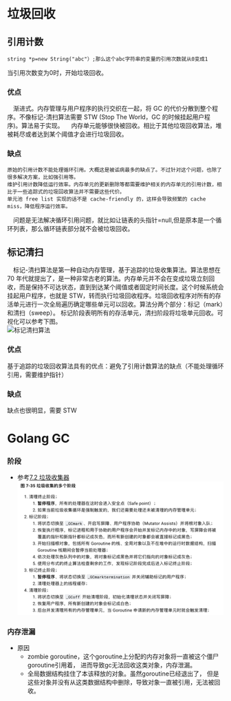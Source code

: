 垃圾回收
=======
## 引用计数<br>
    string *p=new String("abc"）;那么这个abc字符串的变量的引用次数就从0变成1
   当引用次数变为0时，开始垃圾回收。

### 优点<br>
&emsp;渐进式。内存管理与用户程序的执行交织在一起，将 GC 的代价分散到整个程序。不像标记-清扫算法需要 STW (Stop The World，GC 的时候挂起用户程序)。算法易于实现。
&emsp;内存单元能够很快被回收。相比于其他垃圾回收算法，堆被耗尽或者达到某个阈值才会进行垃圾回收。
### 缺点<br>
    原始的引用计数不能处理循环引用。大概这是被诟病最多的缺点了。不过针对这个问题，也除了很多解决方案，比如强引用等。
    维护引用计数降低运行效率。内存单元的更新删除等都需要维护相关的内存单元的引用计数，相比于一些追踪式的垃圾回收算法并不需要这些代价。
    单元池 free list 实现的话不是 cache-friendly 的，这样会导致频繁的 cache miss，降低程序运行效率。
&emsp;问题是无法解决循环引用问题，就比如让链表的头指针=null,但是原本是一个循环列表，那么循环链表部分就不会被垃圾回收。<br>


## 标记清扫<br>
&emsp;标记-清扫算法是第一种自动内存管理，基于追踪的垃圾收集算法。算法思想在 70 年代就提出了，是一种非常古老的算法。内存单元并不会在变成垃圾立刻回收，而是保持不可达状态，直到到达某个阈值或者固定时间长度。这个时候系统会挂起用户程序，也就是 STW，转而执行垃圾回收程序。垃圾回收程序对所有的存活单元进行一次全局遍历确定哪些单元可以回收。算法分两个部分：标记（mark）和清扫（sweep）。
 标记阶段表明所有的存活单元，清扫阶段将垃圾单元回收。可视化可以参考下图。<br>
![标记清扫算法](https://upload.wikimedia.org/wikipedia/commons/4/4a/Animation_of_the_Naive_Mark_and_Sweep_Garbage_Collector_Algorithm.gif)

### 优点<br>
基于追踪的垃圾回收算法具有的优点：避免了引用计数算法的缺点（不能处理循环引用，需要维护指针）<br>

### 缺点<br>
缺点也很明显，需要 STW<br>


Golang GC
=======

### 阶段
- 参考[7.2 垃圾收集器](https://draveness.me/golang/docs/part3-runtime/ch07-memory/golang-garbage-collector/#723-%E5%AE%9E%E7%8E%B0%E5%8E%9F%E7%90%86)
![](.GC垃圾回收_images/65f04d69.png)
  
### 内存泄漏

- 原因
  - zombie goroutine，这个goroutine上分配的内存对象将一直被这个僵尸goroutine引用着，
    进而导致gc无法回收这类对象，内存泄漏。
  - 全局数据结构挂住了本该释放的对象。虽然goroutine已经退出了，
    但是这些对象并没有从这类数据结构中删除，导致对象一直被引用，无法被回收。






